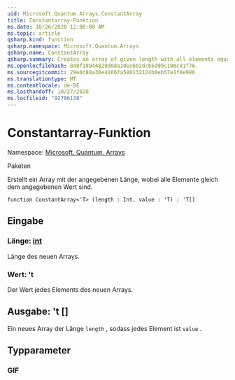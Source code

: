 ```yaml
---
uid: Microsoft.Quantum.Arrays.ConstantArray
title: Constantarray-Funktion
ms.date: 10/26/2020 12:00:00 AM
ms.topic: article
qsharp.kind: function
qsharp.namespace: Microsoft.Quantum.Arrays
qsharp.name: ConstantArray
qsharp.summary: Creates an array of given length with all elements equal to given value.
ms.openlocfilehash: 848f18944829d08a10ec602dcb5d99c100c81f76
ms.sourcegitcommit: 29e0d88a30e4166fa580132124b0eb57e1f0e986
ms.translationtype: MT
ms.contentlocale: de-DE
ms.lasthandoff: 10/27/2020
ms.locfileid: "92706138"
---
```

# <a name="constantarray-function"></a>Constantarray-Funktion

Namespace: [Microsoft. Quantum. Arrays](xref:Microsoft.Quantum.Arrays)

Paketen [](https://nuget.org/packages/)


Erstellt ein Array mit der angegebenen Länge, wobei alle Elemente gleich dem angegebenen Wert sind.

```qsharp
function ConstantArray<'T> (length : Int, value : 'T) : 'T[]
```


## <a name="input"></a>Eingabe

### <a name="length--int"></a>Länge: [int](xref:microsoft.quantum.lang-ref.int)

Länge des neuen Arrays.


### <a name="value--t"></a>Wert: 't

Der Wert jedes Elements des neuen Arrays.



## <a name="output--t"></a>Ausgabe: 't []

Ein neues Array der Länge `length` , sodass jedes Element ist `value` .

## <a name="type-parameters"></a>Typparameter

### <a name="t"></a>GIF

